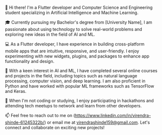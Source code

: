 👋 Hi there! I'm a Flutter developer and Computer Science and Engineering student specializing in Artificial Intelligence and Machine Learning.

🎓 Currently pursuing my Bachelor's degree from [University Name], I am passionate about using technology to solve real-world problems and exploring new ideas in the field of AI and ML.

💻 As a Flutter developer, I have experience in building cross-platform mobile apps that are intuitive, responsive, and user-friendly. I enjoy experimenting with new widgets, plugins, and packages to enhance app functionality and design.

🤖 With a keen interest in AI and ML, I have completed several online courses and projects in the field, including topics such as natural language processing, computer vision, and deep learning. I am also proficient in Python and have worked with popular ML frameworks such as TensorFlow and Keras.

🌟 When I'm not coding or studying, I enjoy participating in hackathons and attending tech meetups to network and learn from other developers.

📫 Feel free to reach out to me on (https://www.linkedin.com/in/virendra-shinde-61245322b/) or email me at virendrashinde159@gmail.com. Let's connect and collaborate on exciting new projects!
